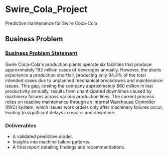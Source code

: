 # Swire_Cola_Project
Predictive maintenance for Swire Coca-Cola


## Business Problem  

### [Business Problem Statement](Business%20Problem%20Statement.docx)

Swire Coca-Cola's production plants operate six facilities that produce approximately 192 million cases of beverages annually. However, the plants experience a production shortfall, producing only 94.4% of the total intended cases due to unplanned mechanical breakdowns and maintenance issues. This gap, costing the company approximately $60 million in lost productivity annually, results from unanticipated downtimes caused by machinery failures across various production lines. The current process relies on reactive maintenance through an Internal Warehouse Controller (IWC) system, which issues work orders only after machinery failures occur, leading to significant delays in repairs and downtime.

### Deliverables
- A validated predictive model.
- Insights into machine failure patterns.
- A final report detailing findings and recommendations.

